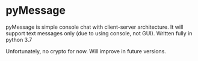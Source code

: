 # pyMessage

pyMessage is simple console chat with client-server architecture.  It will support text messages only (due to using console, not GUI).
Written fully in python 3.7

Unfortunately, no crypto for now. Will improve in future versions.
